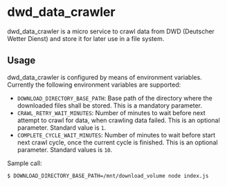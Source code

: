 # dwd_data_crawler
dwd_data_crawler is a micro service to crawl data from DWD (Deutscher Wetter
  Dienst) and store it for later use in a file system.

## Usage
dwd_data_crawler is configured by means of environment variables. Currently the
following environment variables are supported:
 * `DOWNLOAD_DIRECTORY_BASE_PATH`: Base path of the directory where the downloaded
 files shall be stored. This is a mandatory parameter.
 * `CRAWL_RETRY_WAIT_MINUTES`: Number of minutes to wait before next attempt to
 crawl for data, when crawling data failed. This is an optional parameter.
 Standard value is `1`.
 * `COMPLETE_CYCLE_WAIT_MINUTES`: Number of minutes to wait before start next
 crawl cycle, once the current cycle is finished. This is an optional parameter.
 Standard values is `10`.

Sample call:
```
$ DOWNLOAD_DIRECTORY_BASE_PATH=/mnt/download_volume node index.js
```

